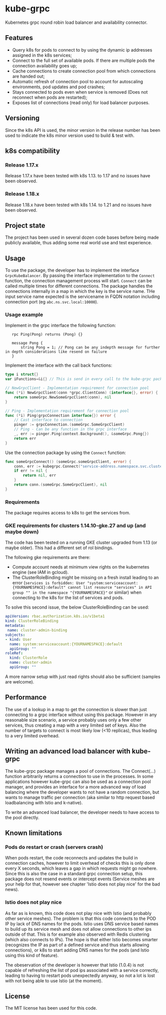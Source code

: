 # kube-grpc

Kubernetes grpc round robin load balancer and availability connector.

## Features

* Query k8s for pods to connect to by using the dynamic ip addresses assigned in the k8s services;
* Connect to the full set of available pods. If there are multiple pods the connection availability goes up;
* Cache connections to create connection pool from which connections are handed out;
* Automatic refresh of connection pool to account for autoscaling environments, pod updates and pod crashes;
* Stays connected to pods even when service is removed (Does not reconnect when pods are restarted);
* Exposes list of connections (read only) for load balancer purposes.

## Versioning

Since the k8s API is used, the minor version in the release number has been used to indicate the k8s minor version used to build & test with.

## k8s compatibility

### Release 1.17.x

Release 1.17.x have been tested with k8s 1.13. to 1.17 and no issues have been observed.

### Release 1.18.x

Release 1.18.x have been tested with k8s 1.14. to 1.21 and no issues have been observed.

## Project state

The project has been used in several dozen code bases before being made publicly available, thus adding some real world use and test experience.

## Usage

To use the package, the developer has to implement the interface `GrpcKubeBalancer`.
By passing the interface implementation to the `Connect` function, the connection management process will start. `Connect` can be called multiple times for different connections. The package handles the connections internally in a map in which the key is the service name. THe input service name expected is the servicename in FQDN notation including connection port (eg `abc.ns.svc.local:10000`).

### Usage example

Implement in the grpc interface the following function:

```proto3
   rpc Ping(Pong) returns (Pong) {}

   message Pong {
       string Pong = 1; // Pong can be any indepth message for further in depth considerations like resend on failure
   }
```

Implement the interface with the call back functions:

```go
type i struct{}
var iFunctions=&i{} // This is send in every call to the kube-grpc package

// NewGrpcClient - Implementation requirement for connection pool
func (*i) NewGrpcClient(conn *grpc.ClientConn) (interface{}, error) {
	return someGrpc.NewSomeGrpcClient(conn), nil
}

// Ping - Implementation requirement for connection pool
func (*i) Ping(grpcConnection interface{}) error {
	// Cast interface to connection
	pinger := grpcConnection.(someGrpc.SomeGrpcClient)
	// Ping - Can be any function in the grpc interface
	_, err := pinger.Ping(context.Background(), &someGrpc.Pong{})
	return err
}
```

Use the connection package by using the `Connect` function:

```go
func someGrpcConnect() (someGrpc.someGrpcClient, error) {
	conn, err := kubegrpc.Connect("service-address.namespace.svc.cluster.local:portnumber", iFunctions)
	if err != nil {
		return nil, err
	}
	return conn.(someGrpc.SomeGrpcClient), nil
}
```

### Requirements

The package requires access to k8s to get the services from.

### GKE requirements for clusters 1.14.10-gke.27 and up (and maybe down)

The code has been tested on a running GKE cluster upgraded from 1.13 (or maybe older). This had a different set of rol bindings.

The following gke requirements are there:

* Compute account needs at minimum view rights on the kubernetes engine (see IAM in gcloud).
* The ClusterRoleBinding might be missing on a fresh install leading to an error (`services is forbidden: User "system:serviceaccount:{YOURNAMESPACE}:default" cannot list resource "services" in API group "" in the namespace "{YOURNAMESPACE}"` or similar) when connecting to the k8s for the list of services and pods.

To solve this second issue, the below ClusterRoleBinding can be used:

```yaml
apiVersion: rbac.authorization.k8s.io/v1beta1
kind: ClusterRoleBinding
metadata:
 name: cluster-admin-binding
subjects:
- kind: User
  name: system:serviceaccount:{YOURNAMESPACE}:default
  apiGroup: ""
roleRef:
  kind: ClusterRole
  name: cluster-admin
  apiGroup: ""
```

A more narrow setup with just read rights should also be sufficient (samples are welcome).

## Performance

The use of a lookup in a map to get the connection is slower than just connecting to a grpc interface without using this package. However in any reasonable size scenario, a service probably uses only a few other services, thus creating a map with a very limited set of keys. Also the number of targets to connect is most likely low (<10 replicas), thus leading to a very limited overhead.

## Writing an advanced load balancer with kube-grpc

The kube-grpc package manages a pool of connections. The Connect(...) function arbitrarily returns a connection to use in the processes. In some applications however kube-grpc can also be used as a connection pool manager, and provides an interface for a more advanced way of load balancing where the developer wants to not have a random connection, but wants to manage traffic per connection (aka similar to http request based loadbalancing with Istio and k-native).

To write an advanced load balancer, the developer needs to have access to the pool directly.

## Known limitations

### Pods do restart or crash (servers crash)

When pods restart, the code reconnects and updates the build in connection caches, however to limit overhead of checks this is only done every X seconds, which leaves a gap in which requests might go nowhere. Since this is also the case in a standard grpc connection setup, this package does not resend events or intercept events (Service meshes are your help for that, however see chapter 'Istio does not play nice' for the bad news).

### Istio does not play nice

As far as is known, this code does not play nice with Istio (and probably other service meshes). The problem is that this code connects to the POD IP by lack of DNS names for the pods. Istio uses DNS service based names to build up its service mesh and does not allow connections to other ips outside of that. This is for example also observed with Redis clustering (which also connects to IPs).
The hope is that either Istio becomes smarter (recognizes the IP as part of a defined service and thus starts allowing connections), or k8s to start adding DNS names for the pods (and Istio using this kind of feature).

The obeservation of the developer is however that Istio (1.0.4) is not capable of refreshing the list of pod ips associated with a service correctly, leading to having to restart pods unexpectedly anyway, so not a lot is lost with not being able to use Istio (at the moment).

## License

The MIT license has been used for this code.
